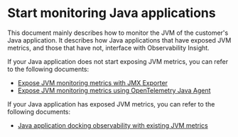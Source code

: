 # Start monitoring Java applications

This document mainly describes how to monitor the JVM of the customer's Java application.
It describes how Java applications that have exposed JVM metrics, and those that have not, interface with Observability Insight.

If your Java application does not start exposing JVM metrics, you can refer to the following documents:

- [Expose JVM monitoring metrics with JMX Exporter](./jmx-exporter.md)
- [Expose JVM monitoring metrics using OpenTelemetry Java Agent](./otel-java-agent.md)

If your Java application has exposed JVM metrics, you can refer to the following documents:

- [Java application docking observability with existing JVM metrics](./legacy-jvm.md)